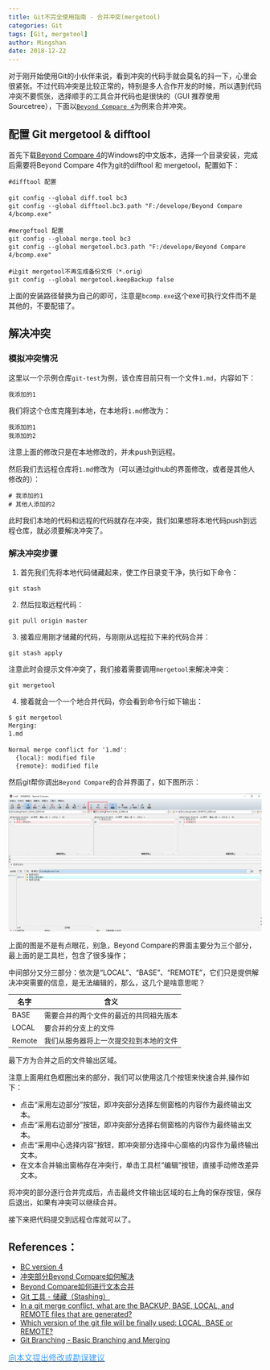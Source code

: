 ```yaml
---
title: Git不完全使用指南 - 合并冲突(mergetool)
categories: Git
tags: [Git, mergetool]
author: Mingshan
date: 2018-12-22
---
```


对于刚开始使用Git的小伙伴来说，看到冲突的代码手就会莫名的抖一下，心里会很紧张。不过代码冲突是比较正常的，特别是多人合作开发的时候，所以遇到代码冲突不要慌张，选择顺手的工具合并代码也是很快的（GUI 推荐使用Sourcetree），下面以[`Beyond Compare 4`](https://www.scootersoftware.com/download.php)为例来合并冲突。 

<!-- more -->

## 配置 Git mergetool & difftool 

首先下载[Beyond Compare 4](https://www.scootersoftware.com/download.php)的Windows的中文版本，选择一个目录安装，完成后需要将Beyond Compare 4作为git的difftool 和 mergetool，配置如下：

```
#difftool 配置

git config --global diff.tool bc3
git config --global difftool.bc3.path "F:/develope/Beyond Compare 4/bcomp.exe"

#mergeftool 配置
git config --global merge.tool bc3
git config --global mergetool.bc3.path "F:/develope/Beyond Compare 4/bcomp.exe"

#让git mergetool不再生成备份文件（*.orig）
git config --global mergetool.keepBackup false

```

上面的安装路径替换为自己的即可，注意是`bcomp.exe`这个exe可执行文件而不是其他的，不要配错了。

## 解决冲突


### 模拟冲突情况

这里以一个示例仓库`git-test`为例，该仓库目前只有一个文件`1.md`，内容如下：

```
我添加的1
```

我们将这个仓库克隆到本地，在本地将`1.md`修改为：

```
我添加的1
我添加的2
```
注意上面的修改只是在本地修改的，并未push到远程。

然后我们去远程仓库将`1.md`修改为（可以通过github的界面修改，或者是其他人修改的）：

```
# 我添加的1
# 其他人添加的2
```

此时我们本地的代码和远程的代码就存在冲突，我们如果想将本地代码push到远程仓库，就必须要解决冲突了。

### 解决冲突步骤

1. 首先我们先将本地代码储藏起来，使工作目录变干净，执行如下命令：

```
git stash
```
2. 然后拉取远程代码：

```
git pull origin master
```
3. 接着应用刚才储藏的代码，与刚刚从远程拉下来的代码合并：

```
git stash apply
```
注意此时会提示文件冲突了，我们接着需要调用`mergetool`来解决冲突：

```
git mergetool
```
4. 接着就会一个一个地合并代码，你会看到命令行如下输出：
```
$ git mergetool
Merging:
1.md

Normal merge conflict for '1.md':
  {local}: modified file
  {remote}: modified file
```
然后git帮你调出`Beyond Compare`的合并界面了，如下图所示：

![image](https://github.com/ZZULI-TECH/interview/blob/master/images/git/bc_overview.png?raw=true)

上面的图是不是有点眼花，别急，Beyond Compare的界面主要分为三个部分，最上面的是工具栏，包含了很多操作；

中间部分又分三部分：依次是“LOCAL”、“BASE”、“REMOTE”，它们只是提供解决冲突需要的信息，是无法编辑的，那么，这几个是啥意思呢？


名字 | 含义
---|---
BASE | 需要合并的两个文件的最近的共同祖先版本
LOCAL | 要合并的分支上的文件
Remote | 我们从服务器将上一次提交拉到本地的文件


最下方为合并之后的文件输出区域。

注意上面用红色框圈出来的部分，我们可以使用这几个按钮来快速合并,操作如下：

- 点击“采用左边部分”按钮，即冲突部分选择左侧窗格的内容作为最终输出文本。
- 点击“采用右边部分”按钮，即冲突部分选择右侧窗格的内容作为最终输出文本。
- 点击“采用中心选择内容”按钮，即冲突部分选择中心窗格的内容作为最终输出文本。
- 在文本合并输出窗格存在冲突行，单击工具栏“编辑”按钮，直接手动修改差异文本。

将冲突的部分逐行合并完成后，点击最终文件输出区域的右上角的保存按钮，保存后退出，如果有冲突可以继续合并。

接下来把代码提交到远程仓库就可以了。

## References：

- [BC version 4](http://www.scootersoftware.com/support.php?zz=kb_vcs#gitwindows)
- [冲突部分Beyond Compare如何解决](http://www.beyondcompare.cc/jiqiao/chongtu-bufen.html)
- [Beyond Compare如何进行文本合并](http://www.beyondcompare.cc/jiqiao/wen-ben-hebing.html)
- [Git 工具 - 储藏（Stashing）](https://git-scm.com/book/zh/v1/Git-%E5%B7%A5%E5%85%B7-%E5%82%A8%E8%97%8F%EF%BC%88Stashing%EF%BC%89)
- [In a git merge conflict, what are the BACKUP, BASE, LOCAL, and REMOTE files that are generated?](https://stackoverflow.com/questions/20381677/in-a-git-merge-conflict-what-are-the-backup-base-local-and-remote-files-that/20382333)
- [Which version of the git file will be finally used: LOCAL, BASE or REMOTE?](https://stackoverflow.com/questions/11133290/which-version-of-the-git-file-will-be-finally-used-local-base-or-remote)
- [Git Branching - Basic Branching and Merging](https://git-scm.com/book/en/v2/Git-Branching-Basic-Branching-and-Merging)


[<font size=3 color="#409EFF">向本文提出修改或勘误建议</font>](https://github.com/mstao/mstao.github.io/blob/hexo/source/_posts/mergetool.md)